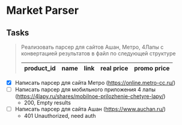 # Market Parser

## Tasks

> Реализовать парсер для сайтов Ашан, Метро, 4Лапы с конвертацией результатов в файл по следующей структуре
> 
>| product_id | name | link | real price | promo price |
>|------------|------|------|------------|-------------| 

- [x] Написать парсер для сайта Метро (https://online.metro-cc.ru/)
- [ ] Написать парсер для мобильного приложения 4 лапы (https://4lapy.ru/shares/mobilnoe-prilozhenie-chetyre-lapy/)
  + 200, Empty results
- [ ] Написать парсер для сайта Ашан (https://www.auchan.ru/)
  + 401 Unauthorized, need auth
